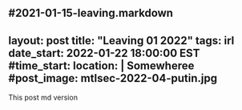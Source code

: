 #2021-01-15-leaving.markdown
---
layout: post
title:  "Leaving 01 2022"
tags: irl
date_start: 2022-01-22 18:00:00 EST
#time_start:
location: |
  Somewheree
#post_image: mtlsec-2022-04-putin.jpg
---
This post
md version
